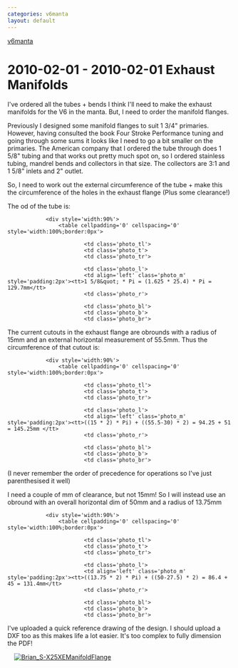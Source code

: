 ```yaml
---
categories: v6manta
layout: default
---
```


[v6manta](/v6manta)

# 2010-02-01 - 2010-02-01 Exhaust Manifolds
I've ordered all the tubes + bends I think I'll need to make the exhaust manifolds for the V6 in the manta. But, I need to order the manifold flanges.

Previously I designed some manifold flanges to suit 1 3/4&quot; primaries. However, having consulted the book Four Stroke Performance tuning and going through some sums it looks like I need to go a bit smaller on the primaries. The American company that I ordered the tube through does 1 5/8&quot; tubing and that works out pretty much spot on, so I ordered stainless tubing, mandrel bends and collectors in that size. The collectors are 3:1 and 1 5/8&quot; inlets and 2&quot; outlet.

So, I need to work out the external circumference of the tube + make this the circumference of the holes in the exhaust flange (Plus some clearance!)

The od of the tube is:

                <div style='width:90%'>
                    <table cellpadding='0' cellspacing='0' style='width:100%;border:0px'>
                        
                            <td class='photo_tl'>
                            <td class='photo_t'>
                            <td class='photo_tr'>
                        
                            <td class='photo_l'>
                            <td align='left' class='photo_m' style='padding:2px'><tt>1 5/8&quot; * Pi = (1.625 * 25.4) * Pi = 129.7mm</tt>
                            <td class='photo_r'>
                        
                            <td class='photo_bl'>
                            <td class='photo_b'>
                            <td class='photo_br'>
                        
                    
                

The current cutouts in the exhaust flange are obrounds with a radius of 15mm and an external horizontal measurement of 55.5mm. Thus the circumference of that cutout is:

                <div style='width:90%'>
                    <table cellpadding='0' cellspacing='0' style='width:100%;border:0px'>
                        
                            <td class='photo_tl'>
                            <td class='photo_t'>
                            <td class='photo_tr'>
                        
                            <td class='photo_l'>
                            <td align='left' class='photo_m' style='padding:2px'><tt>((15 * 2) * Pi) + ((55.5-30) * 2) = 94.25 + 51 = 145.25mm </tt>
                            <td class='photo_r'>
                        
                            <td class='photo_bl'>
                            <td class='photo_b'>
                            <td class='photo_br'>
                        
                    
                
(I never remember the order of precedence for operations so I've just parenthesised it well)

I need a couple of mm of clearance, but not 15mm! So I will instead use an obround with an overall horizontal dim of 50mm and a radius of 13.75mm

                <div style='width:90%'>
                    <table cellpadding='0' cellspacing='0' style='width:100%;border:0px'>
                        
                            <td class='photo_tl'>
                            <td class='photo_t'>
                            <td class='photo_tr'>
                        
                            <td class='photo_l'>
                            <td align='left' class='photo_m' style='padding:2px'><tt>((13.75 * 2) * Pi) + ((50-27.5) * 2) = 86.4 + 45 = 131.4mm</tt>
                            <td class='photo_r'>
                        
                            <td class='photo_bl'>
                            <td class='photo_b'>
                            <td class='photo_br'>
                        
                    
                
I've uploaded a quick reference drawing of the design. I should upload a DXF too as this makes life a lot easier. It's too complex to fully dimension the PDF!

  <a href='https://www.valvers.com/Brian_S-X25XEManifoldFlange'><img src='https://www.valvers.com/sitecommon/icons/doc_pdf_128.png' border='0' style='margin-left:15px;margin-right:15px' title='Brian_S-X25XEManifoldFlange'></a>  
